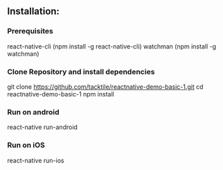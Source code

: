 ## Installation:

### Prerequisites
  react-native-cli (npm install -g react-native-cli)
  watchman (npm install -g watchman)

### Clone Repository and install dependencies
  git clone https://github.com/tacktile/reactnative-demo-basic-1.git
  cd reactnative-demo-basic-1
  npm install

### Run on android
  react-native run-android

### Run on iOS
  react-native run-ios
